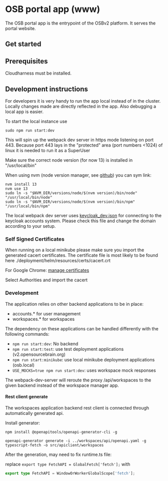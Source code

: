 # OSB portal app (www)
The OSB portal app is the entrypoint of the OSBv2 platform. It serves the portal website.

## Get started

## Prerequisites

Cloudharness must be installed.

## Development instructions

For developers it is very handy to run the app local instead of in the cluster.
Locally changes made are directly reflected in the app. Also debugging a local app is easier.

To start the local instance use 
```
sudo npm run start:dev
```

This will spin up the webpack dev server in https mode listening on port 443. Because port 443 lays in 
the "protected" area (port numbers <1024) of linux it is needed to run it as a SuperUser

Make sure the correct node version (for now 13) is installed in "/usr/local/bin"

When using nvm (node version manager, see [github](https://github.com/nvm-sh/nvm)) you can sym link:
```
nvm install 13
nvm use 13
sudo ln -s "$NVM_DIR/versions/node/$(nvm version)/bin/node" "/usr/local/bin/node"
sudo ln -s "$NVM_DIR/versions/node/$(nvm version)/bin/npm" "/usr/local/bin/npm"
```

The local webpack dev server uses [keycloak_dev.json](src/assets/keycloak_dev.json) for connecting to the keycloak accounts system.
Please check this file and change the domain according to your setup.

### Self Signed Certificates

When running on a local minikube please make sure you import the generated cacert certificates. The certificate file is most likely to be found here ./deployment/helm/resources/certs/cacert.crt

For Google Chrome: [manage certificates](chrome://settings/certificates?search=manage+certificate)

Select Authorities
and import the cacert

### Development

The application relies on other backend applications to be in place:
 - accounts.* for user management
 - workspaces.* for workspaces

The dependency on these applications can be handled differently with the following commands:
- `npm run start:dev`: No backend 
- `npm run start:test`: use test deployment applications (v2.opensourcebrain.org)
- `npm run start:minikube`: use local minikube deployment applications (osb.local)
- `USE_MOCKS=true npm run start:dev`: uses workspace mock responses

The webpack-dev-server will reroute the proxy /api/workspaces to the given backend instead of the workspace manager app.


#### Rest client generate

The workspaces application backend rest client is connected through automatically generated api.

Install generator:
```
npm install @openapitools/openapi-generator-cli -g
```

```
openapi-generator generate -i ../workspaces/api/openapi.yaml -g typescript-fetch -o src/apiclient/workspaces
```

After the generation, may need to fix runtime.ts file:


replace `export type FetchAPI = GlobalFetch['fetch'];` with

```typescript
export type FetchAPI = WindowOrWorkerGlobalScope['fetch'];
```




